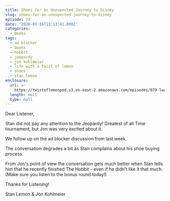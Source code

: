 ```yaml
---
title: Shoes for An Unexpected Journey to Disney
slug: shoes-for-an-unexpected-journey-to-disney
episode: 79
date: '2020-01-16T13:13:41.000Z'
categories:
  - Books
tags:
  - ad blocker
  - books
  - hobbit
  - jeopardy
  - jon kohlmeier
  - life with a twist of lemon
  - shoes
  - stan lemon
enclosure:
  url: >-
    https://twistoflemonpod.s3.us-east-2.amazonaws.com/episodes/079-lwatol-20200116.mp3
  length: null
  type: null
---
```


Dear Listener,

Stan did not pay any attention to the Jeopardy! Greatest of all Time tournament, but Jon was very excited about it.

We follow up on the ad blocker discussion from last week.

The conversation degrades a bit as Stan complains about his shoe buying process.

From Jon's point of view the conversation gets much better when Stan tells him that he recently finished The Hobbit - even if he didn't like it that much. (Make sure you listen to the bonus round today!)

Thanks for Listening!

Stan Lemon & Jon Kohlmeier
